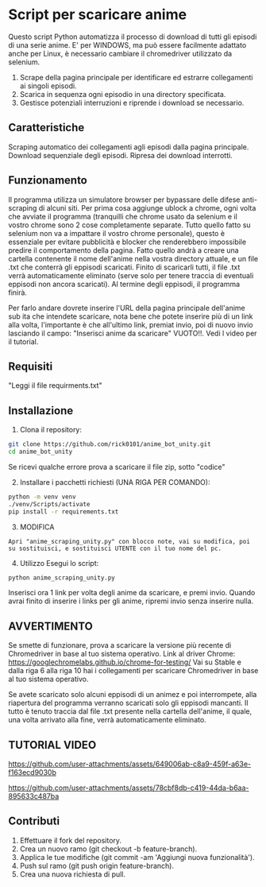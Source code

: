 # Script per scaricare anime

Questo script Python automatizza il processo di download di tutti gli episodi di una serie anime. E' per WINDOWS, ma può essere facilmente adattato anche per Linux, è necessario cambiare il chromedriver utilizzato da selenium.

1. Scrape della pagina principale per identificare ed estrarre collegamenti ai singoli episodi.
2. Scarica in sequenza ogni episodio in una directory specificata.
3. Gestisce potenziali interruzioni e riprende i download se necessario.


## Caratteristiche
Scraping automatico dei collegamenti agli episodi dalla pagina principale.
Download sequenziale degli episodi.
Ripresa dei download interrotti.


## Funzionamento
Il programma utilizza un simulatore browser per bypassare delle difese anti-scraping di alcuni siti.
Per prima cosa aggiunge ublock a chrome, ogni volta che avviate il programma (tranquilli che chrome usato da selenium e il vostro chrome sono 2 cose completamente separate. Tutto quello fatto su selenium non va a impattare il vostro chrome personale), 
questo è essenziale per evitare pubblicità e blocker che renderebbero impossibile predire il comportamento della pagina.
Fatto quello andrà a creare una cartella contenente il nome dell'anime nella vostra directory attuale, e un file .txt che conterrà gli eppisodi scaricati. Finito di scaricarli tutti, il file .txt verrà automaticamente eliminato (serve solo per tenere traccia
di eventuali eppisodi non ancora scaricati).
Al termine degli eppisodi, il programma finirà.

Per farlo andare dovrete inserire l'URL della pagina principale dell'anime sub ita che intendete scaricare, nota bene che potete inserire più di un link alla volta, l'importante è che all'ultimo link, premiat invio, poi di nuovo invio lasciando il campo:
"Inserisci anime da scaricare" VUOTO!!.
Vedi l video per il tutorial.


## Requisiti
"Leggi il file requirments.txt"


## Installazione

1. Clona il repository:
```bash
git clone https://github.com/rick0101/anime_bot_unity.git
cd anime_bot_unity
```
Se ricevi qualche errore prova a scaricare il file zip, sotto "codice"

2. Installare i pacchetti richiesti (UNA RIGA PER COMANDO):
```bash
python -m venv venv
./venv/Scripts/activate
pip install -r requirements.txt
```

3. MODIFICA
```
Apri "anime_scraping_unity.py" con blocco note, vai su modifica, poi su sostituisci, e sostituisci UTENTE con il tuo nome del pc.
```

4. Utilizzo
Esegui lo script:
```bash
python anime_scraping_unity.py
```
Inserisci ora 1 link per volta degli anime da scaricare, e premi invio. 
Quando avrai finito di inserire i links per gli anime, ripremi invio senza inserire nulla.

## AVVERTIMENTO

Se smette di funzionare, prova a scaricare la versione più recente di Chromedriver in base al tuo sistema operativo.
Link al driver Chrome: https://googlechromelabs.github.io/chrome-for-testing/
Vai su Stable e dalla riga 6 alla riga 10 hai i collegamenti per scaricare Chromedriver in base al tuo sistema operativo.

Se avete scaricato solo alcuni eppisodi di un animez e poi interrompete, alla riapertura del programma verranno scaricati solo gli eppisodi mancanti.
Il tutto è tenuto traccia dal file .txt presente nella cartella dell'anime, il quale, una volta arrivato alla fine, verrà automaticamente eliminato.


## TUTORIAL VIDEO

https://github.com/user-attachments/assets/649006ab-c8a9-459f-a63e-f163ecd9030b


https://github.com/user-attachments/assets/78cbf8db-c419-44da-b6aa-895633c487ba



## Contributi


1. Effettuare il fork del repository.
2. Crea un nuovo ramo (git checkout -b feature-branch).
3. Applica le tue modifiche (git commit -am 'Aggiungi nuova funzionalità').
4. Push sul ramo (git push origin feature-branch).
5. Crea una nuova richiesta di pull.
